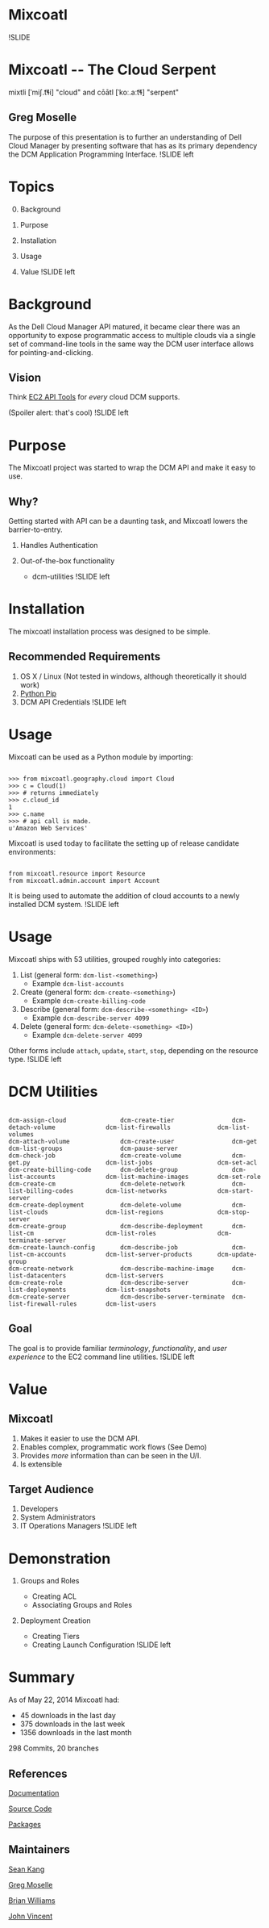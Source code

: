 # Mixcoatl

!SLIDE


# Mixcoatl -- The Cloud Serpent

mixtli [ˈmiʃ.t͡ɬi] "cloud" and cōātl [ˈkoː.aːt͡ɬ] "serpent"

## Greg Moselle

The purpose of this presentation is to further an understanding of Dell Cloud Manager by presenting software that
has as its primary dependency the DCM Application Programming Interface.
!SLIDE left

# Topics

0. Background

1. Purpose

2. Installation

3. Usage

4. Value
!SLIDE left

# Background

As the Dell Cloud Manager API matured, it became clear there was an opportunity
to expose programmatic access to multiple clouds via a single set of
command-line tools in the same way the DCM user interface allows for
pointing-and-clicking.

## Vision

Think [EC2 API Tools](https://aws.amazon.com/developertools/351) for *every*
cloud DCM supports. 

(Spoiler alert: that's cool)
!SLIDE left

# Purpose

The Mixcoatl project was started to wrap the DCM API and make it easy to use.

## Why?

Getting started with API can be a daunting task, and Mixcoatl lowers the
barrier-to-entry.

1. Handles Authentication
2. Out-of-the-box functionality

   * dcm-utilities
!SLIDE left

# Installation

The mixcoatl installation process was designed to be simple.

## Recommended Requirements

1. OS X / Linux (Not tested in windows, although theoretically it should work)
2. [Python Pip](http://pip.readthedocs.org/en/latest/installing.html)
3. DCM API Credentials
!SLIDE left

# Usage

Mixcoatl can be used as a Python module by importing:

```

>>> from mixcoatl.geography.cloud import Cloud
>>> c = Cloud(1)
>>> # returns immediately
>>> c.cloud_id
1
>>> c.name
>>> # api call is made.
u'Amazon Web Services'

```

Mixcoatl is used today to facilitate the setting up of release candidate environments:

```

from mixcoatl.resource import Resource
from mixcoatl.admin.account import Account

```

It is being used to automate the addition of cloud accounts to a newly installed DCM system.
!SLIDE left

# Usage

Mixcoatl ships with 53 utilities, grouped roughly into categories:

1. List (general form: `dcm-list-<something>`)
   * Example `dcm-list-accounts`
2. Create (general form: `dcm-create-<something>`)
   * Example `dcm-create-billing-code`
3. Describe (general form: `dcm-describe-<something> <ID>`)
   * Example `dcm-describe-server 4099`
4. Delete (general form: `dcm-delete-<something> <ID>`)
   * Example `dcm-delete-server 4099`

Other forms include `attach`, `update`, `start`, `stop`, depending on the resource type.
!SLIDE left

# DCM Utilities

```

dcm-assign-cloud               dcm-create-tier                dcm-detach-volume              dcm-list-firewalls             dcm-list-volumes
dcm-attach-volume              dcm-create-user                dcm-get                        dcm-list-groups                dcm-pause-server
dcm-check-job                  dcm-create-volume              dcm-get.py                     dcm-list-jobs                  dcm-set-acl
dcm-create-billing-code        dcm-delete-group               dcm-list-accounts              dcm-list-machine-images        dcm-set-role
dcm-create-cm                  dcm-delete-network             dcm-list-billing-codes         dcm-list-networks              dcm-start-server
dcm-create-deployment          dcm-delete-volume              dcm-list-clouds                dcm-list-regions               dcm-stop-server
dcm-create-group               dcm-describe-deployment        dcm-list-cm                    dcm-list-roles                 dcm-terminate-server
dcm-create-launch-config       dcm-describe-job               dcm-list-cm-accounts           dcm-list-server-products       dcm-update-group
dcm-create-network             dcm-describe-machine-image     dcm-list-datacenters           dcm-list-servers               
dcm-create-role                dcm-describe-server            dcm-list-deployments           dcm-list-snapshots
dcm-create-server              dcm-describe-server-terminate  dcm-list-firewall-rules        dcm-list-users

```

## Goal

The goal is to provide familiar *terminology*, *functionality*, and *user
experience* to the EC2 command line utilities.
!SLIDE left

# Value

## Mixcoatl

1. Makes it easier to use the DCM API.
2. Enables complex, programmatic work flows (See Demo)
3. Provides *more* information than can be seen in the U/I.
4. Is extensible

## Target Audience

1. Developers
2. System Administrators
3. IT Operations Managers
!SLIDE left

# Demonstration

1. Groups and Roles

   * Creating ACL
   * Associating Groups and Roles

2. Deployment Creation
 
   * Creating Tiers
   * Creating Launch Configuration
!SLIDE left

# Summary

As of May 22, 2014 Mixcoatl had:

* 45 downloads in the last day
* 375 downloads in the last week
* 1356 downloads in the last month

298 Commits, 20 branches 

## References

[Documentation](https://enstratus.github.io/mixcoatl/)

[Source Code](https://github.com/enStratus/mixcoatl)

[Packages](https://pypi.python.org/pypi/mixcoatl)

## Maintainers

[Sean Kang](https://github.com/sean-kang)

[Greg Moselle](https://github.com/zomgreg)

[Brian Williams](https://github.com/bdwilliams)

[John Vincent](https://github.com/lusis)
